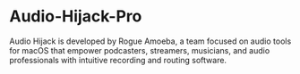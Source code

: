 # Audio-Hijack-Pro
Audio Hijack is developed by Rogue Amoeba, a team focused on audio tools for macOS that empower podcasters, streamers, musicians, and audio professionals with intuitive recording and routing software.
